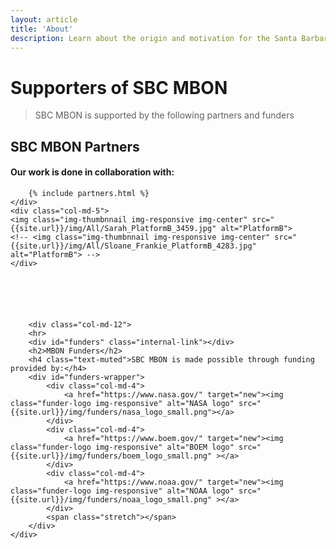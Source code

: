 ```yaml
---
layout: article
title: 'About'
description: Learn about the origin and motivation for the Santa Barbara Channel Marine Biodiversity Observation Network (SBC MBON), the primary objectives for the project, people involved, partners, and funders.
---
```


<div class="row">
		<h1 class="page-header">Supporters<span class="text-muted"> of SBC MBON</span></h1>
		<blockquote><p class="lead">SBC MBON is supported by the following partners and funders</p></blockquote>
	<div class="col-md-7">		
		<div id="partners" class="internal-link"></div>
		<h2>SBC MBON Partners</h2>
		<h4 class="text-muted">Our work is done in collaboration with:</h4>
		
		{% include partners.html %}
	</div>
	<div class="col-md-5"> 
	<img class="img-thumbnnail img-responsive img-center" src="{{site.url}}/img/All/Sarah_PlatformB_3459.jpg" alt="PlatformB">
	<!-- <img class="img-thumbnnail img-responsive img-center" src="{{site.url}}/img/All/Sloane_Frankie_PlatformB_4283.jpg" alt="PlatformB"> -->
	</div>


		
		
		
		
		<div class="col-md-12">
		<hr>
		<div id="funders" class="internal-link"></div>
		<h2>MBON Funders</h2>
		<h4 class="text-muted">SBC MBON is made possible through funding provided by:</h4>
		<div id="funders-wrapper">
			<div class="col-md-4">
				<a href="https://www.nasa.gov/" target="new"><img class="funder-logo img-responsive" alt="NASA logo" src="{{site.url}}/img/funders/nasa_logo_small.png"></a>
			</div>
			<div class="col-md-4">
				<a href="https://www.boem.gov/" target="new"><img class="funder-logo img-responsive" alt="BOEM logo" src="{{site.url}}/img/funders/boem_logo_small.png" ></a>
			</div>
			<div class="col-md-4">
				<a href="https://www.noaa.gov/" target="new"><img class="funder-logo img-responsive" alt="NOAA logo" src="{{site.url}}/img/funders/noaa_logo_small.png" ></a>
			</div>
			<span class="stretch"></span>
		</div>
	</div>
</div>